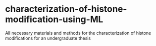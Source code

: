 # characterization-of-histone-modification-using-ML
All necessary materials and methods for the characterization of histone modifications for an undergraduate thesis
